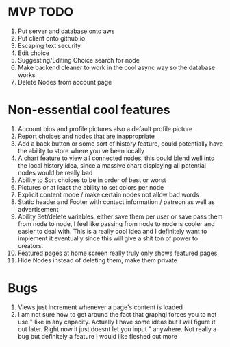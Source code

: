 # MVP TODO

1. Put server and database onto aws
2. Put client onto github.io
3. Escaping text security
4. Edit choice
5. Suggesting/Editing Choice search for node
6. Make backend cleaner to work in the cool async way so the database works
7. Delete Nodes from account page

# Non-essential cool features

1. Account bios and profile pictures also a default profile picture
2. Report choices and nodes that are inappropriate
3. Add a back button or some sort of history feature, could potentially have the ability to store where you've been locally
4. A chart feature to view all connected nodes, this could blend well into the local history idea, since a massive chart displaying all potential nodes would be really bad
5. Ability to Sort choices to be in order of best or worst
6. Pictures or at least the ability to set colors per node
7. Explicit content mode / make certain nodes not allow bad words
8. Static header and Footer with contact information / patreon as well as advertisement
9. Ability Set/delete variables, either save them per user or save pass them from node to node, I feel like passing from node to node is cooler and easier to deal with. This is a really cool idea and I definitely want to implement it eventually since this will give a shit ton of power to creators.
10. Featured pages at home screen really truly only shows featured pages
11. Hide Nodes instead of deleting them, make them private

# Bugs

1. Views just increment whenever a page's content is loaded
2. I am not sure how to get around the fact that graphql forces you to not use " like in any capacity. Actually I have some ideas but I will figure it out later. Right now it just doesnt let you input " anywhere. Not really a bug but definitely a feature I would like fleshed out more
